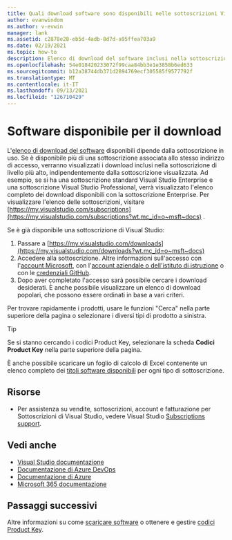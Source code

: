 ```yaml
---
title: Quali download software sono disponibili nelle sottoscrizioni Visual Studio software? | Microsoft Docs
author: evanwindom
ms.author: v-evwin
manager: lank
ms.assetid: c2878e28-eb5d-4adb-8d7d-a95ffea703a9
ms.date: 02/19/2021
ms.topic: how-to
description: Elenco di download del software inclusi nella sottoscrizione di Visual Studio.
ms.openlocfilehash: 54e018420233072f99caa84bb3e1e3858b6ed633
ms.sourcegitcommit: b12a38744db371d2894769ecf305585f9577792f
ms.translationtype: MT
ms.contentlocale: it-IT
ms.lasthandoff: 09/13/2021
ms.locfileid: "126710429"
---
```

# <a name="what-software-is-available-for-download"></a>Software disponibile per il download

L'[elenco di download del software](https://download.microsoft.com/download/1/5/4/15454442-CF17-47B9-A65D-DF84EF88511B/Visual_Studio_by_Subscription_Level.xlsx) disponibili dipende dalla sottoscrizione in uso.  Se è disponibile più di una sottoscrizione associata allo stesso indirizzo di accesso, verranno visualizzati i download inclusi nella sottoscrizione di livello più alto, indipendentemente dalla sottoscrizione visualizzata.  Ad esempio, se si ha una sottoscrizione standard Visual Studio Enterprise e una sottoscrizione Visual Studio Professional, verrà visualizzato l'elenco completo dei download disponibili con la sottoscrizione Enterprise.  Per visualizzare l'elenco delle sottoscrizioni, visitare [https://my.visualstudio.com/subscriptions](https://my.visualstudio.com/subscriptions?wt.mc_id=o~msft~docs) .

Se è già disponibile una sottoscrizione di Visual Studio:
1. Passare a [https://my.visualstudio.com/downloads](https://my.visualstudio.com/downloads?wt.mc_id=o~msft~docs)
2. Accedere alla sottoscrizione. Altre informazioni sull'accesso con l'[account Microsoft](sign-in-msa.md), con l'[account aziendale o dell'istituto di istruzione](sign-in-work.md) o con le [credenziali GitHub](sign-in-github.md).
3. Dopo aver completato l'accesso sarà possibile cercare i download desiderati.  È anche possibile visualizzare un elenco di download popolari, che possono essere ordinati in base a vari criteri.

Per trovare rapidamente i prodotti, usare le funzioni "Cerca" nella parte superiore della pagina o selezionare i diversi tipi di prodotto a sinistra.

> [!TIP]
> Se si stanno cercando i codici Product Key, selezionare la scheda **Codici Product Key** nella parte superiore della pagina.

È anche possibile scaricare un foglio di calcolo di Excel contenente un elenco completo dei [titoli software disponibili](https://download.microsoft.com/download/1/5/4/15454442-CF17-47B9-A65D-DF84EF88511B/Visual_Studio_by_Subscription_Level.xlsx) per ogni tipo di sottoscrizione.

## <a name="resources"></a>Risorse 
- Per assistenza su vendite, sottoscrizioni, account e fatturazione per Sottoscrizioni di Visual Studio, vedere Visual Studio [Subscriptions support](https://aka.ms/vssubscriberhelp). 

## <a name="see-also"></a>Vedi anche
- [Visual Studio documentazione](/visualstudio/)
- [Documentazione di Azure DevOps](/azure/devops/)
- [Documentazione di Azure](/azure/)
- [Microsoft 365 documentazione](/microsoft-365/)

## <a name="next-steps"></a>Passaggi successivi
Altre informazioni su come [scaricare software](download-software.md) o ottenere e gestire [codici Product Key](product-keys.md).